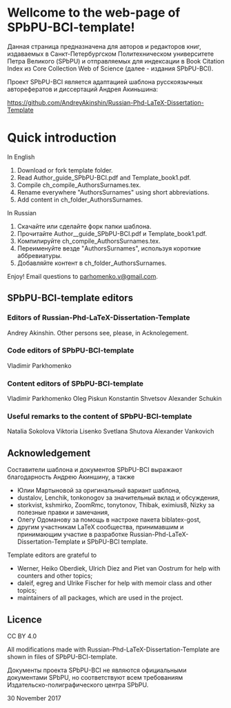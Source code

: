 ﻿# Wellcome to the web-page of SPbPU-BCI-template!


Данная страница предназначена для авторов и редакторов книг, издаваемых в Санкт-Петербургском Политехническом университете Петра Великого (SPbPU) и отправляемых для индексации в Book Citation Index из Core Collection Web of Science (далее - издания SPbPU-BCI). 

Проект SPbPU-BCI является адаптацией шаблона русскоязычных авторефератов и диссертаций Андрея Акиньшина:

https://github.com/AndreyAkinshin/Russian-Phd-LaTeX-Dissertation-Template


# Quick introduction

In English

1. Download or fork template folder.
2. Read Author_guide_SPbPU-BCI.pdf and Template_book1.pdf.
3. Compile ch_compile_AuthorsSurnames.tex.
4. Rename everywhere "AuthorsSurnames" using short abbreviations.
5. Add content in ch_folder_AuthorsSurnames.   

In Russian

1. Скачайте или сделайте форк папки шаблона.
2. Прочитайте Author__guide_SPbPU-BCI.pdf и Template_book1.pdf.
3. Компилируйте ch_compile_AuthorsSurnames.tex.
4. Переименуйте везде "AuthorsSurnames", используя короткие аббревиатуры.
5. Добавляйте контент в ch_folder_AuthorsSurnames.  

Enjoy! Email questions to parhomenko.v@gmail.com.


## SPbPU-BCI-template editors 

### Editors of Russian-Phd-LaTeX-Dissertation-Template

Andrey Akinshin. 
Other persons see, please, in Acknolegement.

### Code editors of SPbPU-BCI-template

Vladimir Parkhomenko


### Content editors of SPbPU-BCI-template

Vladimir Parkhomenko
Oleg Piskun
Konstantin Shvetsov
Alexander Schukin

### Useful remarks to the content of SPbPU-BCI-template

Natalia Sokolova
Viktoria Lisenko
Svetlana Shutova
Alexander Vankovich


## Acknowledgement


Составители шаблона и документов SPbPU-BCI выражают благодарность Андрею Акиншину, а также

- Юлии Мартыновой за оригинальный вариант шаблона,
- dustalov, Lenchik, tonkonogov за значительный вклад и обсуждения,
- storkvist, kshmirko, ZoomRmc, tonytonov, Thibak, eximius8, Nizky за полезные правки и замечания,
- Олегу Одоманову за помощь в настроке пакета biblatex-gost,
- другим участникам LaTeX сообщества, принимавшим и принимающим участие в разработке Russian-Phd-LaTeX-Dissertation-Template и SPbPU-BCI template.

Template editors are grateful to

- Werner, Heiko Oberdiek, Ulrich Diez and Piet van Oostrum for help with counters and other topics;
- daleif, egreg and Ulrike Fischer for help with memoir class and other topics;
- maintainers of all packages, which are used in the project.
 

## Licence

CC BY 4.0

All modifications made with Russian-Phd-LaTeX-Dissertation-Template are shown in files of SPbPU-BCI-template.


Документы проекта SPbPU-BCI не являются официальными документами SPbPU, но соответствуют всем требованиям Издательско-полиграфического центра SPbPU. 

30 November 2017